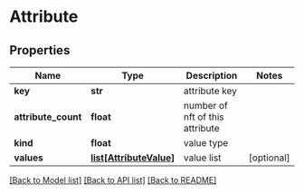 # Attribute

## Properties
Name | Type | Description | Notes
------------ | ------------- | ------------- | -------------
**key** | **str** | attribute key | 
**attribute_count** | **float** | number of nft of this attribute | 
**kind** | **float** | value type | 
**values** | [**list[AttributeValue]**](AttributeValue.md) | value list | [optional] 

[[Back to Model list]](../README.md#documentation-for-models) [[Back to API list]](../README.md#documentation-for-api-endpoints) [[Back to README]](../README.md)

